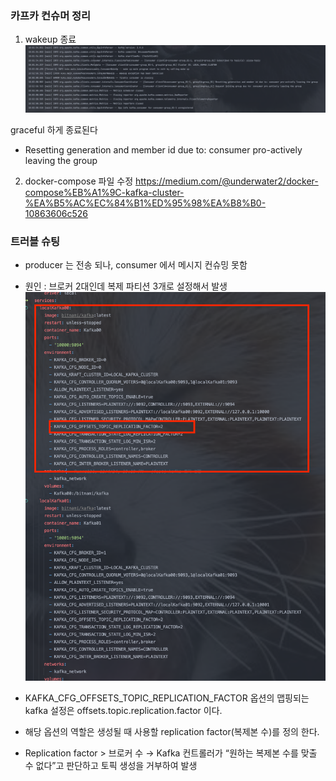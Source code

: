 ### 카프카 컨슈머 정리

1. wakeup 종료
![img.png](img.png)

graceful 하게 종료된다
- Resetting generation and member id due to: consumer pro-actively leaving the group

2. docker-compose 파일 수정
   https://medium.com/@underwater2/docker-compose%EB%A1%9C-kafka-cluster-%EA%B5%AC%EC%84%B1%ED%95%98%EA%B8%B0-10863606c526

### 트러블 슈팅

- producer 는 전송 되나, consumer 에서 메시지 컨슈밍 못함
- 원인 : 브로커 2대인데 복제 파티션 3개로 설정해서 발생
![img_1.png](img_1.png)

- KAFKA_CFG_OFFSETS_TOPIC_REPLICATION_FACTOR 옵션의 맵핑되는 kafka 설정은 offsets.topic.replication.factor 이다.
- 해당 옵션의 역할은 생성될 때 사용할 replication factor(복제본 수)를 정의 한다.
- Replication factor > 브로커 수 → Kafka 컨트롤러가 “원하는 복제본 수를 맞출 수 없다”고 판단하고 토픽 생성을 거부하여 발생 